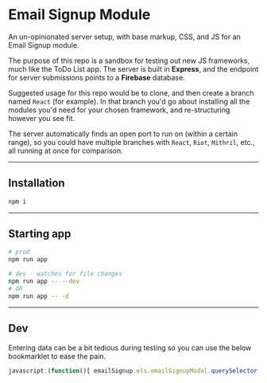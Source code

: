 # Email Signup Module

An un-opinionated server setup, with base markup, CSS, and JS for an Email
Signup module.

The purpose of this repo is a sandbox for testing out new JS frameworks, much
like the ToDo List app. The server is built in **Express**, and the endpoint for
server submissions points to a **Firebase** database.

Suggested usage for this repo would be to clone, and then create a branch named
`React` (for example). In that branch you'd go about installing all the modules
you'd need for your chosen framework, and re-structuring however you see fit.

The server automatically finds an open port to run on (within a certain range),
so you could have multiple branches with `React`, `Riot`, `Mithril`, etc., all
running at once for comparison.

---

## Installation

```sh
npm i
```

---

## Starting app

```sh
# prod
npm run app

# dev - watches for file changes
npm run app -- --dev
# OR
npm run app -- -d
```

---

## Dev

Entering data can be a bit tedious during testing so you can use the below
bookmarklet to ease the pain.

```js
javascript:(function(){ emailSignup.els.emailSignupModal.querySelector('[name="email"]').value = 'a@b.com'; emailSignup.els.emailSignupModal.querySelector('[name="dob"]').value = '1980-01-01'; emailSignup.els.emailSignupModal.querySelector('[name="gender"]').checked = true; })();
```
